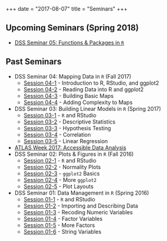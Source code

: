 +++
date = "2017-08-07"
title = "Seminars"
+++

## Upcoming Seminars (Spring 2018)

* [DSS Seminar 05: Functions & Packages in `R`](/news/dss05)

## Past Seminars

* DSS Seminar 04: Mapping Data in `R` (Fall 2017)
  * [Session 04-1](https://github.com/slu-dss/fall-2017-seminar-01) - Introduction to R, RStudio, and ggplot2
  * [Session 04-2](https://github.com/slu-dss/fall-2017-seminar-02) - Reading Data into R and ggplot2
  * [Session 04-3](https://github.com/slu-dss/fall-2017-seminar-03) - Building Basic Maps
  * [Session 04-4](https://github.com/slu-dss/fall-2017-seminar-04) - Adding Complexity to Maps
* DSS Seminar 03: Building Linear Models in `R` (Spring 2017)
  * [Session 03-1](https://github.com/slu-dss/spring-2017-seminar-01) - `R` and RStudio
  * [Session 03-2](https://github.com/slu-dss/spring-2017-seminar-02) - Descriptive Statistics
  * [Session 03-3](https://github.com/slu-dss/spring-2017-seminar-03) - Hypothesis Testing
  * [Session 03-4](https://github.com/slu-dss/spring-2017-seminar-04) - Correlation
  * [Session 03-5](https://github.com/slu-dss/spring-2017-seminar-05) - Linear Regression
* [ATLAS Week 2017: Accessible Data Analysis](https://github.com/slu-dss/atlasWeek17)
* DSS Seminar 02: Plots & Figures in `R` (Fall 2016)
  * [Session 02-1](https://github.com/slu-dss/fall-2016-seminar-01) - `R` and RStudio
  * [Session 02-2](https://github.com/slu-dss/fall-2016-seminar-02) - Normality Plots
  * [Session 02-3](https://github.com/slu-dss/fall-2016-seminar-03) - `ggplot2` Basics
  * [Session 02-4](https://github.com/slu-dss/fall-2016-seminar-04) - More `ggplot2`
  * [Session 02-5](https://github.com/slu-dss/fall-2016-seminar-05) - Plot Layouts
* DSS Seminar 01: Data Management in `R` (Spring 2016)
  * [Session 01-1](https://github.com/slu-dss/spring-2016-seminar-01) - `R` and RStudio
  * [Session 01-2](https://github.com/slu-dss/spring-2016-seminar-02) - Importing and Describing Data
  * [Session 01-3](https://github.com/slu-dss/spring-2016-seminar-03) - Recoding Numeric Variables
  * [Session 01-4](https://github.com/slu-dss/spring-2016-seminar-04) - Factor Variables
  * [Session 01-5](https://github.com/slu-dss/spring-2016-seminar-05) - More Factors
  * [Session 01-6](https://github.com/slu-dss/spring-2016-seminar-06) - String Variables
